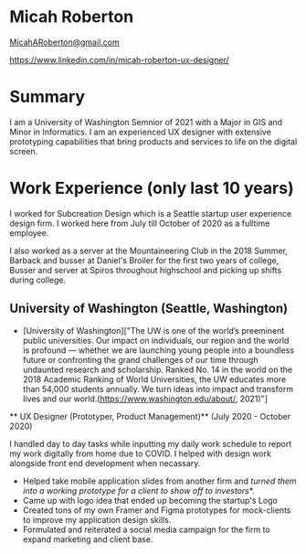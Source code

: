 # Micah Roberton

MicahARoberton@gmail.com

https://www.linkedin.com/in/micah-roberton-ux-designer/

# Summary  

I am a University of Washington Semnior of 2021 with a Major in GIS and Minor in Informatics. I am an experienced UX designer with extensive prototyping capabilities that bring products and services to life on the digital screen.

# Work Experience (only last 10 years)

I worked for Subcreation Design which is a Seattle startup user experience design firm. I worked here from July till October of 2020 as a fulltime employee.

I also worked as a server at the Mountaineering Club in the 2018 Summer,
Barback and busser at Daniel's Broiler for the first two years of college,
Busser and server at Spiros throughout highschool and picking up shifts during college.

## University of Washington (Seattle, Washington)

* [University of Washington]["The UW is one of the world’s preeminent public universities. Our impact on individuals, our region and the world is profound — whether we are launching young people into a boundless future or confronting the grand challenges of our time through undaunted research and scholarship. Ranked No. 14 in the world on the 2018 Academic Ranking of World Universities, the UW educates more than 54,000 students annually. We turn ideas into impact and transform lives and our world.(https://www.washington.edu/about/, 2021)"]

** UX Designer (Prototyper, Product Management)** (July 2020 - October 2020)

I handled day to day tasks while inputting my daily work schedule to report my work digitally from home due to COVID. I helped with design work alongside front end development when necassary.

- Helped take mobile application slides from another firm and *turned them into a working prototype for a client to show off to investors**.
- Came up with logo idea that ended up becoming the startup's Logo
- Created tons of my own Framer and Figma prototypes for mock-clients to improve my application design skills.
- Formulated and reiterated a social media campaign for the firm to expand marketing and client base.


[University of Washington]: http://uw.edu
